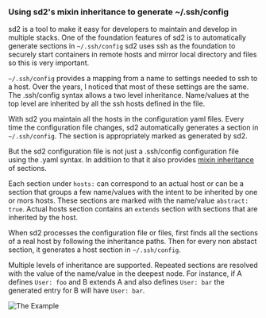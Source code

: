 ### Using sd2's mixin inheritance to generate ~/.ssh/config

sd2 is a tool to make it easy for developers to maintain and develop in multiple
stacks. One of the foundation features of sd2 is to automatically generate
sections in `~/.ssh/config`  sd2 uses ssh as the foundation to securely start
containers in remote hosts and mirror local directory and files so this is
very important.

`~/.ssh/config` provides a mapping from a name to settings needed
to ssh to a host. Over the years, I noticed that most of these settings
are the same. The .ssh/config syntax allows a two level inheritance. 
Name/values at the top level are inherited by all the ssh hosts defined in the
file.

With sd2 you maintain all the hosts in the configuration yaml files. Every
time the configuration file changes, sd2 automatically generates a section in
`~/.ssh/config`. The section is appropriately marked as generated by sd2.

But the sd2 configuration file is not just a .ssh/config configuration file
using the .yaml syntax. In additiion to that it also provides 
[mixin inheritance](https://en.wikipedia.org/wiki/Mixin)
of sections.

Each section under `hosts:` can correspond to an actual host or can be
a section that groups a few name/values with the intent to be inherited
by one or mors hosts. These sections are marked with the 
name/value `abstract: true`. Actual hosts section contains an `extends` 
section with sections that are inherited by the host.

When sd2 processes the configuration file or files, first finds all the sections
of a real host by following the inheritance paths. Then for every non
abstact section, it generates a host section in `~/.ssh/config`.

Multiple levels of inheritance are supported. Repeated sections are resolved 
with the value of the name/value in the deepest node. For instance, if A defines
`User: foo` and B extends A and also defines `User: bar` the generated entry
for B will have `User: bar`.

![The Example](https://docs.google.com/drawings/d/e/2PACX-1vSbXgqFaSN4j8umzLpWm0ZzfN8HiOewPKLpPCscpwiP4qmetC8kE70zdD8F05OVzhSYzdw4izsWvJmN/pub?w=716&amp;h=515)